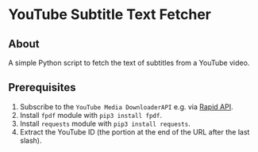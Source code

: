 # YouTube Subtitle Text Fetcher

## About

A simple Python script to fetch the text of subtitles from a YouTube video.

## Prerequisites

1. Subscribe to the `YouTube Media DownloaderAPI` e.g. via [Rapid API](https://rapidapi.com/DataFanatic/api/youtube-media-downloader/).
2. Install `fpdf` module with `pip3 install fpdf`.
3. Install `requests` module with `pip3 install requests`. 
4. Extract the YouTube ID (the portion at the end of the URL after the last slash).
